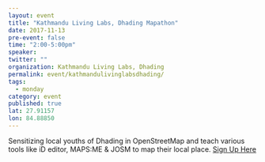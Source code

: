 ```yaml
---
layout: event
title: "Kathmandu Living Labs, Dhading Mapathon"
date: 2017-11-13
pre-event: false
time: "2:00-5:00pm"
speaker:
twitter: ""
organization: Kathmandu Living Labs, Dhading
permalink: event/kathmandulivinglabsdhading/
tags:
  - monday
category: event
published: true
lat: 27.91157
lon: 84.88850
---
```


Sensitizing local youths of Dhading in OpenStreetMap and teach various tools like iD editor, MAPS:ME & JOSM to map their local place. 
[Sign Up Here](https://docs.google.com/forms/d/e/1FAIpQLSd_7BpsOVutX4EWWlKY-wGiSkF2b29fjSwwLtyKNIjK0XvZcw/viewform)
